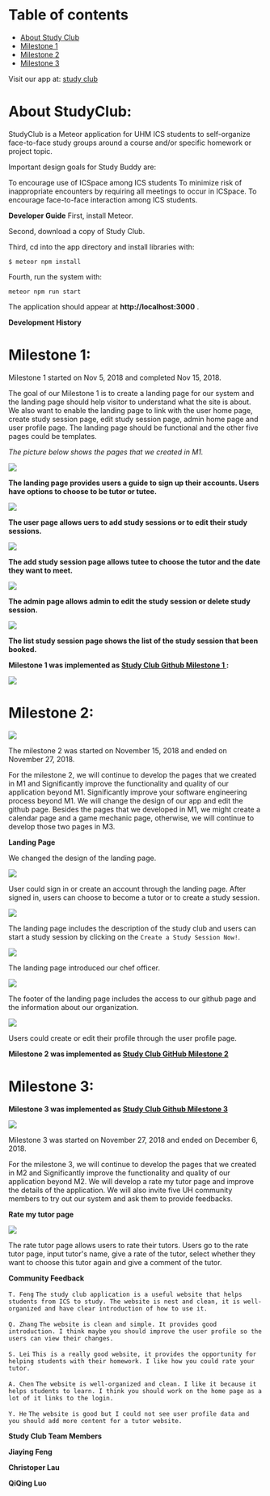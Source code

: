 # Table of contents

* [About Study Club](#about-studyclub)
* [Milestone 1](#milestone-1)
* [Milestone 2](#milestone-2)
* [Milestone 3](#milestone-3)


Visit our app at: <a href='http://studyclub2.meteorapp.com/'>study club</a>



# About StudyClub:

StudyClub is a Meteor application for UHM ICS students to self-organize face-to-face study groups around a course and/or specific homework or project topic.


Important design goals for Study Buddy are:

To encourage use of ICSpace among ICS students
To minimize risk of inappropriate encounters by requiring all meetings to occur in ICSpace.
To encourage face-to-face interaction among ICS students.

**Developer Guide**
First, install Meteor.

Second, download a copy of Study Club.

Third, cd into the app directory and install libraries with:

`$ meteor npm install`

Fourth, run the system with:

`meteor npm run start`

The application should appear at **http://localhost:3000** .

**Development History**

# Milestone 1:

Milestone 1 started on Nov 5, 2018 and completed Nov 15, 2018.

The goal of our Milestone 1 is to create a landing page for our system and the landing page should help visitor to understand what the site is about. We also want to enable the landing page to link with the user home page, create study session page, edit study session page, admin home page and user profile page. The landing page should be functional and the other five pages could be templates.

_The picture below shows the pages that we created in M1._ 


<img class="ui floated image" src="../image/LandingPage.png">



**The landing page provides users a guide to sign up their accounts. Users have options to choose to be tutor or tutee.**

<img class="ui floated image" src="../image/UserPage.png">


**The user page allows uers to add study sessions or to edit their study sessions.**


<img class="ui floated image" src="../image/AddStudySession.png">


**The add study session page allows tutee to choose the tutor and the date they want to meet.**




<img class="ui floated image" src="../image/AdminPage.png">


**The admin page allows admin to edit the study session or delete study session.**


<img class="ui floated image" src="../image/ListStudySession.png">


**The list study session page shows the list of the study session that been booked.**

**Milestone 1 was implemented as <a href='https://github.com/studyclub2018/studyclub2018.github.io/projects/3'>Study Club Github Milestone 1 </a>:**


<img class="ui floated image" src="../image/M1.png">




# Milestone 2:



<img class="ui floated image" src="../image/M2.png">

The milestone 2 was started on November 15, 2018 and ended on November 27, 2018.


For the milestone 2, we will continue to develop the pages that we created in M1 and Significantly improve the functionality and quality of our application beyond M1. Significantly improve your software engineering process beyond M1. We will change the design of our app and edit the github page. Besides the pages that we developed in M1, we might create a calendar page and a game mechanic page, otherwise, we will continue to develop those two pages in M3.


**Landing Page**

We changed the design of the landing page.


<img class="ui floated image" src="../image/LandingPage1.png">


User could sign in or create an account through the landing page. After signed in, users can choose to become a tutor or to create a study session.


<img class="ui floated image" src="../image/LandingPage4.png">


The landing page includes the description of the study club and users can start a study session by clicking on the `Create a Study Session Now!`.


<img class="ui floated image" src="../image/LandingPage3.png">


The landing page introduced our chef officer.


<img class="ui floated image" src="../image/LandingPage5.png">


The footer of the landing page includes the access to our github page and the information about our organization.


<image class="ui floated image" src="../image/UserProfile.png">


Users could create or edit their profile through the user profile page.




**Milestone 2 was implemented as <a href='https://github.com/studyclub2018/studyclub2018.github.io/projects/4'>Study Club GitHub Milestone 2 </a>**



# Milestone 3:


**Milestone 3 was implemented as <a href='https://github.com/studyclub2018/studyclub2018.github.io/projects/5'>Study Club Github Milestone 3 </a>**





<img class="ui floated image" src="../image/M3.png">


Milestone 3 was started on November 27, 2018 and ended on December 6, 2018.



For the milestone 3, we will continue to develop the pages that we created in M2 and Significantly improve the functionality and quality of our application beyond M2. We will develop a rate my tutor page and improve the details of the application. We will also invite five UH community members to try out our system and ask them to provide feedbacks. 







**Rate my tutor page**




<img class="ui floated image" src="../image/RateTutor.png">


The rate tutor page allows users to rate their tutors. Users go to the rate tutor page, input tutor's name, give a rate of the tutor, select whether they want to choose this tutor again and give a comment of the tutor. 






**Community Feedback**


`T. Feng`
`The study club application is a useful website that helps students from ICS to study. The website is nest and clean, it is well-organized and have clear introduction of how to use it. `



`Q. Zhang`
`The website is clean and simple. It provides good introduction. I think maybe you should improve the user profile so the users can view their changes.`




`S. Lei`
`This is a really good website, it provides the opportunity for helping students with their homework. I like how you could rate your tutor.`



`A. Chen`
`The website is well-organized and clean. I like it because it helps students to learn. I think you should work on the home page as a lot of it links to the login.`



`Y. He`
`The website is good but I could not see user profile data and you should add more content for a tutor website.`
 


**Study Club Team Members**

**Jiaying Feng**


**Christoper Lau**


**QiQing Luo**